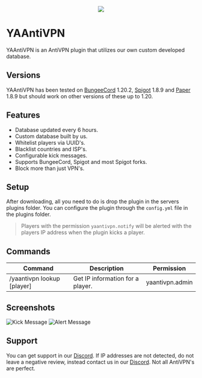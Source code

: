 <p align="center">
    <img src="https://readme-jokes.vercel.app/api"/>
</p>

# YAAntiVPN
YAAntiVPN is an AntiVPN plugin that utilizes our own custom developed database.

## Versions
YAAntiVPN has been tested on [BungeeCord](https://www.spigotmc.org/wiki/bungeecord) 1.20.2, [Spigot](https://www.spigotmc.org) 1.8.9 and [Paper](https://papermc.io) 1.8.9 but should work on other versions of these up to 1.20.

## Features
- Database updated every 6 hours.
- Custom database built by us.
- Whitelist players via UUID's.
- Blacklist countries and ISP's.
- Configurable kick messages.
- Supports BungeeCord, Spigot and most Spigot forks.
- Block more than just VPN's.

## Setup
After downloading, all you need to do is drop the plugin in the servers plugins folder. You can configure the plugin through the `config.yml` file in the plugins folder.
> Players with the permission `yaantivpn.notify` will be alerted with the players IP address when the plugin kicks a player.

## Commands
| Command      | Description | Permission |
| ----------- | ----------- | ----------- |
| /yaantivpn lookup [player]      | Get IP information for a player.       | yaantivpn.admin       |

## Screenshots
![Kick Message](https://i.imgur.com/rIJZUkc.png)
![Alert Message](https://i.imgur.com/Lqa4Yhz.png)

## Support
You can get support in our [Discord](https://discord.com/HUfEpGje83). If IP addresses are not detected, do not leave a negative review, instead contact us in our [Discord](https://discord.com/HUfEpGje83). Not all AntiVPN's are perfect.
